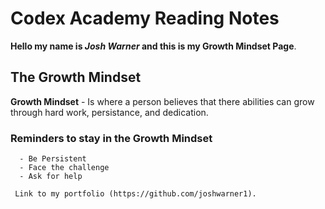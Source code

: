 # Codex Academy Reading Notes
**Hello my name is _Josh Warner_ and this is my Growth Mindset Page**.

## The Growth Mindset
**Growth Mindset** - Is where a person believes that there abilities can grow through hard work, persistance, and dedication.

### Reminders to stay in the Growth Mindset
      - Be Persistent
      - Face the challenge
      - Ask for help
      
     Link to my portfolio (https://github.com/joshwarner1).
